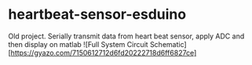 # heartbeat-sensor-esduino
Old project. Serially transmit data from heart beat sensor, apply ADC and then display on matlab
![Full System Circuit Schematic][https://gyazo.com/7150612712d6fd20222718d6ff6827ce]
